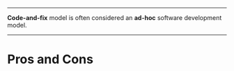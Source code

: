 ___
**Code-and-fix** model is often considered an **ad-hoc** software development model.
___
# Pros and Cons
